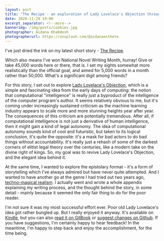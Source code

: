 ```yaml
---
layout: post
title: "The Recipe - an exploration of Lady Lovelace's Objection through epistolary techno-magical realism"
date: 2020-11-29 19:00
excerpt_separator: <!--more-->
bannerimg: /img/posts/cookies.jpg
photographer: Aidana Khabdesh
photographerurl: https://unsplash.com/@aidanaesthete
---
```


I've just dried the ink on my latest short story - [The Recipe](https://www.amazon.com/Recipe-Shai-Sachs-ebook/dp/B08RBLN1YP).

<!--more-->

Which also means I've won National Novel Writing Month, hurray! Give or take 45,000 words here or there, that is. I set my sights somewhat more realistically than the official goal, and aimed for 5,000 words in a month rather than 50,000. What's a significant digit among friends?

For this story, I set out to explore [Lady Lovelace's Objection](https://plato.stanford.edu/entries/turing-test/#LadLovObj), which is a simple and fascinating idea from the early days of computing: the notion that computational "intelligence" is really just a byproduct of the intelligence of the computer program's author. It seems relatively obvious to me, but it's coming under increasingly sustained criticism as the machine learning industry appears to scale more and more stunning heights year after year. The consequences of this criticism are potentially tremendous. After all, if computational intelligence is not just a derivative of human intelligence, then it might gain a kind of legal autonomy. The idea of computational autonomy sounds kind of cool and futuristic, but taken to its logical conclusion, it's quite the opposite: it's a mask for bad actors to do bad things without accountability. It's really just a rehash of some of the darkest corners of elitist legal theory over the centuries, like a modern take on the divine right of kings. So, my goal was to revive Lady Lovelace's Objection, and the elegant idea behind it.

At the same time, I wanted to explore the epistolary format - it's a form of storytelling which I've always admired but have never quite attempted. And I wanted to have another go at the genre I had tried out two years ago, [techno-magical realism](https://shaisachs.github.io/2018/05/05/the-menu.html). I actually went and wrote a whole appendix explaining my writing process, and the thought behind the story, in some detail - mainly because it seemed the only fair thing to do for the poor reader.

I'm not sure it was my most successful effort ever. Poor old Lady Lovelace's idea got rather bungled up. But I really enjoyed it anyway. It's available on [Kindle](https://www.amazon.com/Recipe-Shai-Sachs-ebook/dp/B08RBLN1YP), but you can also [read it on GitBook](https://shaisachs.gitbook.io/the-recipe/) or [suggest changes on Github](https://github.com/shaisachs/the-recipe/). If you have suggestions, I'm certainly happy to hear feedback! In the meantime, I'm happy to step back and enjoy the accomplishment, for the time being.